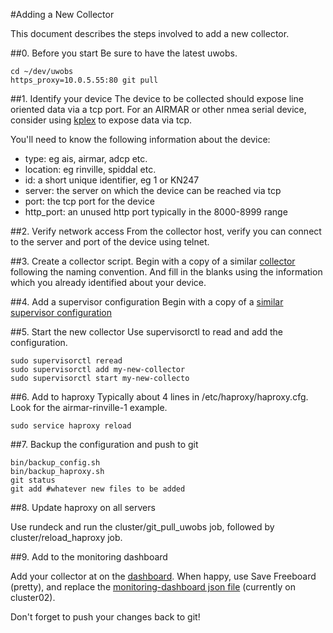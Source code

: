 #Adding a New Collector

This document describes the steps involved to add a new collector.

##0. Before you start
Be sure to have the latest uwobs.

    cd ~/dev/uwobs
    https_proxy=10.0.5.55:80 git pull

##1. Identify your device
The device to be collected should expose line oriented data via a tcp port. For an AIRMAR or other nmea serial device, consider using [kplex](http://www.stripydog.com/kplex/overview.html) to expose data via tcp.

You'll need to know the following information about the device:
  * type: eg ais, airmar, adcp etc.
  * location: eg rinville, spiddal etc.
  * id: a short unique identifier, eg 1 or KN247
  * server: the server on which the device can be reached via tcp
  * port: the tcp port for the device
  * http_port: an unused http port typically in the 8000-8999 range

##2. Verify network access
From the collector host, verify you can connect to the server and port of the device using telnet.

##3. Create a collector script.
Begin with a copy of a similar [collector](https://github.com/IrishMarineInstitute/uwobs/tree/master/common/apps/collectors) following the naming convention.
And fill in the blanks using the information which you already identified about your device.

##4. Add a supervisor configuration
Begin with a copy of a [similar supervisor configuration](https://github.com/IrishMarineInstitute/uwobs/blob/master/servers/cluster02/files/etc/supervisor/conf.d/airmar-rinville-1.conf)

##5. Start the new collector
Use supervisorctl to read and add the configuration.

    sudo supervisorctl reread
    sudo supervisorctl add my-new-collector
    sudo supervisorctl start my-new-collecto

##6. Add to haproxy
Typically about 4 lines in /etc/haproxy/haproxy.cfg. Look for the airmar-rinville-1 example.

    sudo service haproxy reload

##7. Backup the configuration and push to git

    bin/backup_config.sh
    bin/backup_haproxy.sh
    git status
    git add #whatever new files to be added

##8. Update haproxy on all servers

Use rundeck and run the cluster/git_pull_uwobs job, followed by cluster/reload_haproxy job.

##9. Add to the monitoring dashboard

Add your collector at on the [dashboard](http://dashboard.sysadmin.dm.marine.ie/). When happy, use Save Freeboard (pretty), and replace the [monitoring-dashboard json file](https://github.com/IrishMarineInstitute/uwobs/blob/master/common/monitoring-dashboard/dashboard.json) (currently on cluster02).

Don't forget to push your changes back to git!
